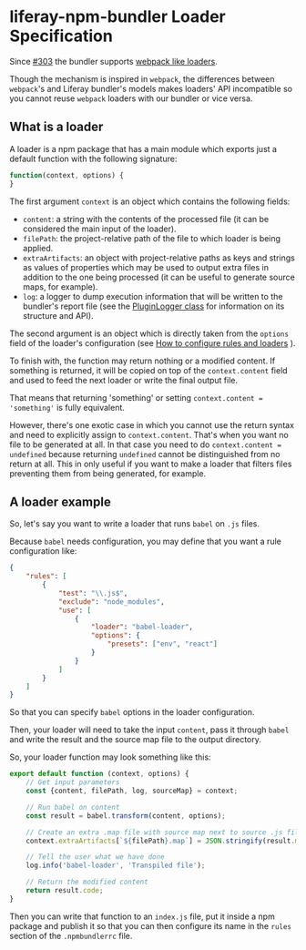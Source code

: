 # liferay-npm-bundler Loader Specification

Since [#303](https://github.com/liferay/liferay-js-toolkit/issues/303) the
bundler supports [webpack like loaders](https://webpack.js.org/loaders/).

Though the mechanism is inspired in `webpack`, the differences between
`webpack`'s and Liferay bundler's models makes loaders' API incompatible so you
cannot reuse `webpack` loaders with our bundler or vice versa.

## What is a loader

A loader is a npm package that has a main module which exports just a default
function with the following signature:

```javascript
function(context, options) {
}
```

The first argument `context` is an object which contains the following fields:

-   `content`: a string with the contents of the processed file (it can be
    considered the main input of the loader).
-   `filePath`: the project-relative path of the file to which loader is being
    applied.
-   `extraArtifacts`: an object with project-relative paths as keys and strings
    as values of properties which may be used to output extra files in addition
    to the one being processed (it can be useful to generate source maps, for
    example).
-   `log`: a logger to dump execution information that will be written to the
    bundler's report file (see the
    [PluginLogger class](https://github.com/liferay/liferay-frontend-projects/blob/master/maintenance/projects/js-toolkit/packages/liferay-npm-build-tools-common/src/plugin-logger.ts)
    for information on its structure and API).

The second argument is an object which is directly taken from the `options`
field of the loader's configuration (see
[How to configure rules and loaders](../manuals/liferay-npm-bundler.md#How-to-configure-rules-and-loaders.md)
).

To finish with, the function may return nothing or a modified content. If
something is returned, it will be copied on top of the `context.content` field
and used to feed the next loader or write the final output file.

That means that returning 'something' or setting `context.content = 'something'` is fully equivalent.

However, there's one exotic case in which you cannot use the return syntax and
need to explicitly assign to `context.content`. That's when you want no file to
be generated at all. In that case you need to do `context.content = undefined`
because returning `undefined` cannot be distinguished from no return at all.
This in only useful if you want to make a loader that filters files preventing
them from being generated, for example.

## A loader example

So, let's say you want to write a loader that runs `babel` on `.js` files.

Because `babel` needs configuration, you may define that you want a rule
configuration like:

```json
{
	"rules": [
		{
			"test": "\\.js$",
			"exclude": "node_modules",
			"use": [
				{
					"loader": "babel-loader",
					"options": {
						"presets": ["env", "react"]
					}
				}
			]
		}
	]
}
```

So that you can specify `babel` options in the loader configuration.

Then, your loader will need to take the input `content`, pass it through
`babel` and write the result and the source map file to the output directory.

So, your loader function may look something like this:

```javascript
export default function (context, options) {
	// Get input parameters
	const {content, filePath, log, sourceMap} = context;

	// Run babel on content
	const result = babel.transform(content, options);

	// Create an extra .map file with source map next to source .js file
	context.extraArtifacts[`${filePath}.map`] = JSON.stringify(result.map);

	// Tell the user what we have done
	log.info('babel-loader', 'Transpiled file');

	// Return the modified content
	return result.code;
}
```

Then you can write that function to an `index.js` file, put it inside a npm
package and publish it so that you can then configure its name in the `rules`
section of the `.npmbundlerrc` file.

